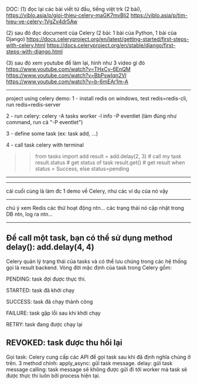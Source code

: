 DOC:
(1) đọc lại các bài viết từ đầu, tiếng việt trk (2 bài), 
https://viblo.asia/p/gioi-thieu-celery-maGK7mvBlj2
https://viblo.asia/p/tim-hieu-ve-celery-1VgZv4dr5Aw


(2) sau đó đọc document của Celery (2 bài: 1 bài của Python, 1 bài của Django)
https://docs.celeryproject.org/en/latest/getting-started/first-steps-with-celery.html
https://docs.celeryproject.org/en/stable/django/first-steps-with-django.html


(3) sau đó xem youtube để làm lại, hình như 3 video gì đó
https://www.youtube.com/watch?v=THxCy-6EnQM
https://www.youtube.com/watch?v=BbPswIqn2VI
https://www.youtube.com/watch?v=b-6mEAr1m-A

----------
project using celery demo:
1 - install redis on windows, test redis=redis-cli, run redis=redis-server

2 - run celery: celery -A tasks worker -l info -P eventlet (làm đúng như command, run cả "-P eventlet")

3 - define some task (ex: task add, ...)

4 - call task celery with terminal
>> from tasks import add
>> result = add.delay(2, 3)     # call my task 
>> result.status    # get status of task
>> result.get()     # get result when status = Success, else status=pending


----------
-----------

cái cuối cùng là làm đc 1 demo về Celery, như các ví dụ của nó vậy

----
chú ý xem Redis các thứ hoạt động ntn...
các trạng thái nó cập nhật trong DB ntn, log ra ntn...

--------------------
Để call một task, bạn có thể sử dụng method delay(): add.delay(4, 4)
--------------------
Celery quản lý trạng thái của tasks và có thể lưu chúng trong các hệ thống gọi là result backend. Vòng đời mặc định của task trong Celery gồm:

PENDING: task đợi được thực thi.

STARTED: task đã khởi chạy

SUCCESS: task đã chạy thành công

FAILURE: task gặp lỗi sau khi khởi chạy

RETRY: task đang được chạy lại

REVOKED: task được thu hồi lại
--------------------
Gọi task: Celery cung cấp các API để gọi task sau khi đã định nghĩa chúng ở trên.
3 method chính:
apply_async: gửi task message.
delay: gửi task message
calling: task message sẽ không được gửi đi tới worker mà task sẽ được thực thi luôn bởi process hiện tại.
